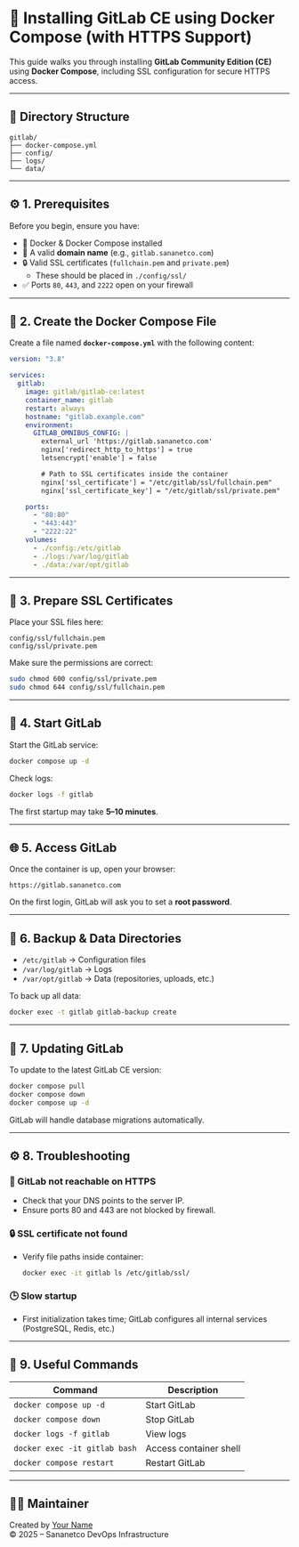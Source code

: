 # 🦩 Installing GitLab CE using Docker Compose (with HTTPS Support)

This guide walks you through installing **GitLab Community Edition (CE)** using **Docker Compose**, including SSL configuration for secure HTTPS access.

---

## 🧱 Directory Structure

```
gitlab/
├── docker-compose.yml
├── config/
├── logs/
└── data/
```

---

## ⚙️ 1. Prerequisites

Before you begin, ensure you have:

- 🐳 Docker & Docker Compose installed
- 🧾 A valid **domain name** (e.g., `gitlab.sananetco.com`)
- 🔒 Valid SSL certificates (`fullchain.pem` and `private.pem`)
  - These should be placed in `./config/ssl/`
- ✅ Ports `80`, `443`, and `2222` open on your firewall

---

## 🐳 2. Create the Docker Compose File

Create a file named **`docker-compose.yml`** with the following content:

```yaml
version: "3.8"

services:
  gitlab:
    image: gitlab/gitlab-ce:latest
    container_name: gitlab
    restart: always
    hostname: "gitlab.example.com"
    environment:
      GITLAB_OMNIBUS_CONFIG: |
        external_url 'https://gitlab.sananetco.com'
        nginx['redirect_http_to_https'] = true
        letsencrypt['enable'] = false

        # Path to SSL certificates inside the container
        nginx['ssl_certificate'] = "/etc/gitlab/ssl/fullchain.pem"
        nginx['ssl_certificate_key'] = "/etc/gitlab/ssl/private.pem"

    ports:
      - "80:80"
      - "443:443"
      - "2222:22"
    volumes:
      - ./config:/etc/gitlab
      - ./logs:/var/log/gitlab
      - ./data:/var/opt/gitlab
```

---

## 🔑 3. Prepare SSL Certificates

Place your SSL files here:

```
config/ssl/fullchain.pem
config/ssl/private.pem
```

Make sure the permissions are correct:

```bash
sudo chmod 600 config/ssl/private.pem
sudo chmod 644 config/ssl/fullchain.pem
```

---

## 🚀 4. Start GitLab

Start the GitLab service:

```bash
docker compose up -d
```

Check logs:

```bash
docker logs -f gitlab
```

The first startup may take **5–10 minutes**.

---

## 🌐 5. Access GitLab

Once the container is up, open your browser:

```
https://gitlab.sananetco.com
```

On the first login, GitLab will ask you to set a **root password**.

---

## 🧩 6. Backup & Data Directories

- `/etc/gitlab` → Configuration files  
- `/var/log/gitlab` → Logs  
- `/var/opt/gitlab` → Data (repositories, uploads, etc.)

To back up all data:

```bash
docker exec -t gitlab gitlab-backup create
```

---

## 🔄 7. Updating GitLab

To update to the latest GitLab CE version:

```bash
docker compose pull
docker compose down
docker compose up -d
```

GitLab will handle database migrations automatically.

---

## ⚙️ 8. Troubleshooting

### 🧱 GitLab not reachable on HTTPS
- Check that your DNS points to the server IP.
- Ensure ports 80 and 443 are not blocked by firewall.

### 🔒 SSL certificate not found
- Verify file paths inside container:
  ```bash
  docker exec -it gitlab ls /etc/gitlab/ssl/
  ```

### 🕒 Slow startup
- First initialization takes time; GitLab configures all internal services (PostgreSQL, Redis, etc.)

---

## 🧰 9. Useful Commands

| Command | Description |
|----------|-------------|
| `docker compose up -d` | Start GitLab |
| `docker compose down` | Stop GitLab |
| `docker logs -f gitlab` | View logs |
| `docker exec -it gitlab bash` | Access container shell |
| `docker compose restart` | Restart GitLab |

---

## 👨‍💻 Maintainer

Created by [Your Name](https://github.com/<your-username>)  
© 2025 – Sananetco DevOps Infrastructure
